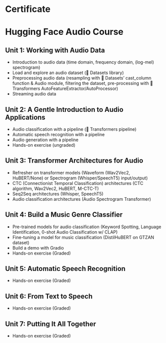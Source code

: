 # Certificate

# Hugging Face Audio Course

## Unit 1: Working with Audio Data

- Introduction to audio data (time domain, frequency domain, (log-mel) spectrogram)
- Load and explore an audio dataset (🤗 Datasets library)
- Preprocessing audio data (resampling with 🤗 Datasets’ cast_column function & Audio module, filtering the dataset, pre-processing with 🤗 Transformers AutoFeatureExtractor/AutoProcessor)
- Streaming audio data

## Unit 2: A Gentle Introduction to Audio Applications

- Audio classification with a pipeline (🤗 Transformers pipeline)
- Automatic speech recognition with a pipeline
- Audio generation with a pipeline
- Hands-on exercise (ungraded)

## Unit 3: Transformer Architectures for Audio
- Refresher on transformer models (Waveform (Wav2Vec2, HuBERT/None) or Spectrogram (Whisper/SpeechT5) input/output)
- CTC (Connectionist Temporal Classification) architectures (CTC algorithm, Wav2Vec2, HuBERT, M-CTC-T)
- Seq2Seq architectures (Whisper, SpeechT5)
- Audio classification architectures (Audio Spectrogram Transformer)

## Unit 4: Build a Music Genre Classifier
- Pre-trained models for audio classification (Keyword Spotting, Language Identification, 0-shot Audio Classification w/ CLAP)
- Fine-tuning a model for music classification (DistilHuBERT on GTZAN dataset)
- Build a demo with Gradio
- Hands-on exercise (Graded)

## Unit 5: Automatic Speech Recognition

- Hands-on exercise (Graded)

## Unit 6: From Text to Speech

- Hands-on exercise (Graded)

## Unit 7: Putting It All Together

- Hands-on exercise (Graded)